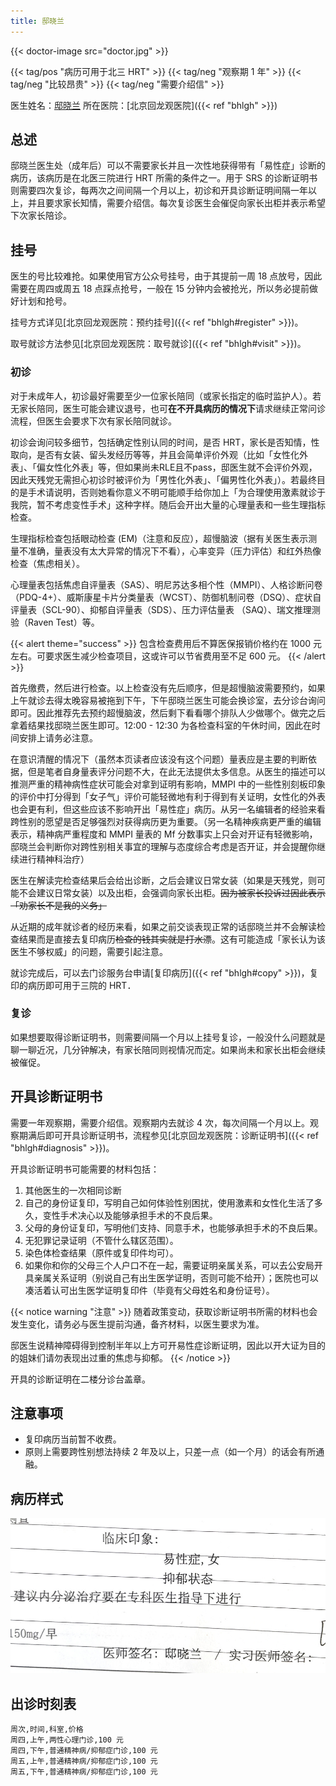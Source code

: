 ```yaml
---
title: 邸晓兰
---
```


{{< doctor-image src="doctor.jpg" >}}

{{< tag/pos "病历可用于北三 HRT" >}} {{< tag/neg "观察期 1 年" >}} {{< tag/neg "比较昂贵" >}} {{< tag/neg "需要介绍信" >}}

医生姓名：[邸晓兰](https://www.haodf.com/doctor/11007.html)
所在医院：[北京回龙观医院]({{< ref "bhlgh" >}})

## 总述

邸晓兰医生处（成年后）可以不需要家长并且一次性地获得带有「易性症」诊断的病历，该病历是在北医三院进行 HRT 所需的条件之一。用于 SRS 的诊断证明书则需要四次复诊，每两次之间间隔一个月以上，初诊和开具诊断证明间隔一年以上，并且要求家长知情，需要介绍信。每次复诊医生会催促向家长出柜并表示希望下次家长陪诊。

## 挂号

医生的号比较难抢。如果使用官方公众号挂号，由于其提前一周 18 点放号，因此需要在周四或周五 18 点踩点抢号，一般在 15 分钟内会被抢光，所以务必提前做好计划和抢号。

挂号方式详见[北京回龙观医院：预约挂号]({{< ref "bhlgh#register" >}})。

取号就诊方法参见[北京回龙观医院：取号就诊]({{< ref "bhlgh#visit" >}})。

### 初诊

对于未成年人，初诊最好需要至少一位家长陪同（或家长指定的临时监护人）。若无家长陪同，医生可能会建议退号，也可**在不开具病历的情况下**请求继续正常问诊流程，但医生会要求下次有家长陪同就诊。

初诊会询问较多细节，包括确定性别认同的时间，是否 HRT，家长是否知情，性取向，是否有女装、留头发经历等等，并且会简单评价外观（比如「女性化外表」、「偏女性化外表」等，但如果尚未RLE且不pass，邸医生就不会评价外观，因此天残党无需担心初诊时被评价为「男性化外表」、「偏男性化外表」）。若最终目的是手术请说明，否则她看你意义不明可能顺手给你加上「为合理使用激素就诊于我院，暂不考虑变性手术」这种字样。随后会开出大量的心理量表和一些生理指标检查。

生理指标检查包括眼动检查 (EM)（注意和反应），超慢脑波（据有关医生表示测量不准确，量表没有太大异常的情况下不看），心率变异（压力评估）和红外热像检查（焦虑相关）。

心理量表包括焦虑自评量表（SAS）、明尼苏达多相个性（MMPI）、人格诊断问卷（PDQ-4+）、威斯康星卡片分类量表（WCST）、防御机制问卷（DSQ）、症状自评量表（SCL-90）、抑郁自评量表（SDS）、压力评估量表 （SAQ）、瑞文推理测验（Raven Test）等。

{{< alert theme="success" >}}
包含检查费用后不算医保报销价格约在 1000 元左右。可要求医生减少检查项目，这或许可以节省费用至不足 600 元。
{{< /alert >}}

首先缴费，然后进行检查。以上检查没有先后顺序，但是超慢脑波需要预约，如果上午就诊去得太晚容易被拖到下午，下午邸晓兰医生可能会换诊室，去分诊台询问即可。因此推荐先去预约超慢脑波，然后剩下看看哪个排队人少做哪个。做完之后拿着结果找邸晓兰医生即可。12:00 - 12:30 为各检查科室的午休时间，因此在时间安排上请务必注意。

在意识清醒的情况下（虽然本页读者应该没有这个问题）量表应是主要的判断依据，但是笔者自身量表评分问题不大，在此无法提供太多信息。从医生的描述可以推测严重的精神病性症状可能会对拿到证明有影响，MMPI 中的一些性别刻板印象的评价中打分得到「女子气」评价可能轻微地有利于得到有关证明，女性化的外表也会更有利，但这些应该不影响开出「易性症」病历。从另一名编辑者的经验来看跨性别的愿望是否足够强烈对获得病历更为重要。（另一名精神疾病更严重的编辑表示，精神病严重程度和 MMPI 量表的 Mf 分数事实上只会对开证有轻微影响，邸晓兰会判断你对跨性别相关事宜的理解与态度综合考虑是否开证，并会提醒你继续进行精神科治疗）

医生在解读完检查结果后会给出诊断，之后会建议日常女装（如果是天残党，则可能不会建议日常女装）以及出柜，会强调向家长出柜。~~因为被家长投诉过因此表示「劝家长不是我的义务」~~

从近期的成年就诊者的经历来看，如果之前交谈表现正常的话邸晓兰并不会解读检查结果而是直接去复印病历~~检查的钱其实就是打水漂~~。这有可能造成「家长认为该医生不够权威」的问题，需要引起注意。

就诊完成后，可以去门诊服务台申请[复印病历]({{< ref "bhlgh#copy" >}})，复印的病历即可用于三院的 HRT．

### 复诊

如果想要取得诊断证明书，则需要间隔一个月以上挂号复诊，一般没什么问题就是聊一聊近况，几分钟解决，有家长陪同则视情况而定。如果尚未和家长出柜会继续被催促。

## 开具诊断证明书

需要一年观察期，需要介绍信。观察期内去就诊 4 次，每次间隔一个月以上。观察期满后即可开具诊断证明书，流程参见[北京回龙观医院：诊断证明书]({{< ref "bhlgh#diagnosis" >}})。

开具诊断证明书可能需要的材料包括：

1. 其他医生的一次相同诊断
2. 自己的身份证复印，写明自己如何体验性别困扰，使用激素和女性化生活了多久，变性手术决心以及能够承担手术的不良后果。
3. 父母的身份证复印，写明他们支持、同意手术，也能够承担手术的不良后果。
4. 无犯罪记录证明（不管什么辖区范围）。
5. 染色体检查结果（原件或复印件均可）。
6. 如果你和你的父母三个人户口不在一起，需要证明亲属关系，可以去公安局开具亲属关系证明（别说自己有出生医学证明，否则可能不给开）；医院也可以凑活着认可出生医学证明复印件（毕竟有父母姓名和身份证号）。

{{< notice warning "注意" >}}
随着政策变动，获取诊断证明书所需的材料也会发生变化，请务必与医生提前沟通，备齐材料，以医生要求为准。

邸医生说精神障碍得到控制半年以上方可开易性症诊断证明，因此以开大证为目的的姐妹们请勿表现出过重的焦虑与抑郁。
{{< /notice >}}

开具的诊断证明在二楼分诊台盖章。

## 注意事项

- 复印病历当前暂不收费。
- 原则上需要跨性别想法持续 2 年及以上，只差一点（如一个月）的话会有所通融。

## 病历样式

![病历](proof.jpg)

## 出诊时刻表

```csv
周次,时间,科室,价格
周四,上午,两性心理门诊,100 元
周四,下午,普通精神病/抑郁症门诊,100 元
周五,上午,普通精神病/抑郁症门诊,100 元
周五,下午,普通精神病/抑郁症门诊,100 元
```
